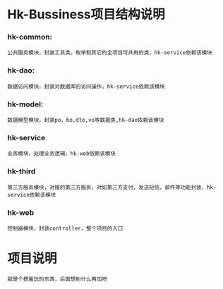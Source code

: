 # Hk-Bussiness项目结构说明
### hk-common:
    公共服务模块，封装工具类，枚举和其它的全项目可共用的类，hk-service依赖该模块
### hk-dao:
    数据访问模块，封装对数据库的访问操作，hk-service依赖该模块
### hk-model:
    数据模型模块，封装po，bo,dto,vo等数据类,hk-dao依赖该模块
### hk-service
    业务模块，处理业务逻辑，hk-web依赖该模块
### hk-third
    第三方服务模块，对接的第三方服务，对如第三方支付，发送短信，邮件等功能封装，hk-service依赖该模块
### hk-web
    控制器模块，封装controller，整个项目的入口

# 项目说明
    就是个搭着玩的东西，后面想到什么再加吧    